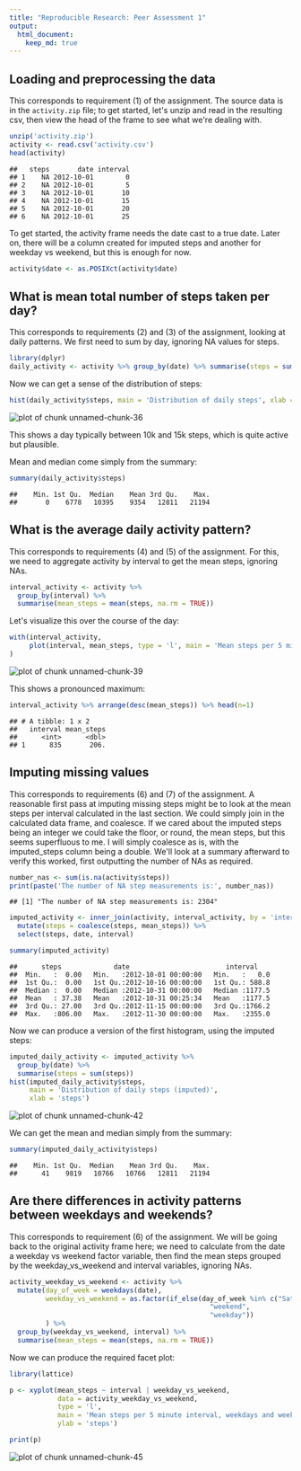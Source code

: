 ```yaml
---
title: "Reproducible Research: Peer Assessment 1"
output: 
  html_document:
    keep_md: true
---
```




## Loading and preprocessing the data

This corresponds to requirement (1) of the assignment. The source data is in the 
`activity.zip` file; to get started, let's unzip and read in the 
resulting csv, then view the head of the frame to see what we're dealing with.


```r
unzip('activity.zip')
activity <- read.csv('activity.csv')
head(activity)
```

```
##   steps       date interval
## 1    NA 2012-10-01        0
## 2    NA 2012-10-01        5
## 3    NA 2012-10-01       10
## 4    NA 2012-10-01       15
## 5    NA 2012-10-01       20
## 6    NA 2012-10-01       25
```

To get started, the activity frame needs the date cast to a true date. Later on, there 
will be a column created for imputed steps and another for weekday vs weekend, but this 
is enough for now.


```r
activity$date <- as.POSIXct(activity$date)
```

## What is mean total number of steps taken per day?

This corresponds to requirements (2) and (3) of the assignment, looking at daily patterns. 
We first need to sum by day, ignoring NA values for steps.


```r
library(dplyr)
daily_activity <- activity %>% group_by(date) %>% summarise(steps = sum(steps, na.rm = TRUE))
```

Now we can get a sense of the distribution of steps:


```r
hist(daily_activity$steps, main = 'Distribution of daily steps', xlab = 'steps')
```

![plot of chunk unnamed-chunk-36](figure/unnamed-chunk-36-1.png)

This shows a day typically between 10k and 15k steps, which is quite active but plausible. 

Mean and median come simply from the summary:


```r
summary(daily_activity$steps)
```

```
##    Min. 1st Qu.  Median    Mean 3rd Qu.    Max. 
##       0    6778   10395    9354   12811   21194
```

## What is the average daily activity pattern?

This corresponds to requirements (4) and (5) of the assignment. For this, we need 
to aggregate activity by interval to get the mean steps, ignoring NAs.


```r
interval_activity <- activity %>% 
  group_by(interval) %>% 
  summarise(mean_steps = mean(steps, na.rm = TRUE))
```

Let's visualize this over the course of the day:


```r
with(interval_activity, 
     plot(interval, mean_steps, type = 'l', main = 'Mean steps per 5 minute interval')
)
```

![plot of chunk unnamed-chunk-39](figure/unnamed-chunk-39-1.png)

This shows a pronounced maximum:


```r
interval_activity %>% arrange(desc(mean_steps)) %>% head(n=1)
```

```
## # A tibble: 1 x 2
##   interval mean_steps
##      <int>      <dbl>
## 1      835       206.
```

## Imputing missing values

This corresponds to requirements (6) and (7) of the assignment. A reasonable first pass at 
imputing missing steps might be to look at the mean steps per interval calculated in the last 
section. We could simply join in the calculated data frame, and coalesce. If we cared about 
the imputed steps being an integer we could take the floor, or round, the mean steps, but 
this seems superfluous to me. I will simply coalesce as is, with the imputed_steps column being 
a double. We'll look at a summary afterward to verify this worked, first 
outputting the number of NAs as required.


```r
number_nas <- sum(is.na(activity$steps))
print(paste('The number of NA step measurements is:', number_nas))
```

```
## [1] "The number of NA step measurements is: 2304"
```

```r
imputed_activity <- inner_join(activity, interval_activity, by = 'interval') %>% 
  mutate(steps = coalesce(steps, mean_steps)) %>% 
  select(steps, date, interval)

summary(imputed_activity)
```

```
##      steps             date                        interval     
##  Min.   :  0.00   Min.   :2012-10-01 00:00:00   Min.   :   0.0  
##  1st Qu.:  0.00   1st Qu.:2012-10-16 00:00:00   1st Qu.: 588.8  
##  Median :  0.00   Median :2012-10-31 00:00:00   Median :1177.5  
##  Mean   : 37.38   Mean   :2012-10-31 00:25:34   Mean   :1177.5  
##  3rd Qu.: 27.00   3rd Qu.:2012-11-15 00:00:00   3rd Qu.:1766.2  
##  Max.   :806.00   Max.   :2012-11-30 00:00:00   Max.   :2355.0
```
Now we can produce a version of the first histogram, using the imputed steps:


```r
imputed_daily_activity <- imputed_activity %>% 
  group_by(date) %>% 
  summarise(steps = sum(steps))
hist(imputed_daily_activity$steps, 
     main = 'Distribution of daily steps (imputed)',
     xlab = 'steps')
```

![plot of chunk unnamed-chunk-42](figure/unnamed-chunk-42-1.png)

We can get the mean and median simply from the summary:


```r
summary(imputed_daily_activity$steps)
```

```
##    Min. 1st Qu.  Median    Mean 3rd Qu.    Max. 
##      41    9819   10766   10766   12811   21194
```

## Are there differences in activity patterns between weekdays and weekends?

This corresponds to requirement (6) of the assignment. We will be going back to the original 
activity frame here; we need to calculate from the date a weekday vs weekend factor variable, 
then find the mean steps grouped by the weekday_vs_weekend and interval variables, ignoring NAs.


```r
activity_weekday_vs_weekend <- activity %>% 
  mutate(day_of_week = weekdays(date),
         weekday_vs_weekend = as.factor(if_else(day_of_week %in% c("Saturday", "Sunday"), 
                                                  "weekend", 
                                                  "weekday"))
         ) %>% 
  group_by(weekday_vs_weekend, interval) %>% 
  summarise(mean_steps = mean(steps, na.rm = TRUE))
```

Now we can produce the required facet plot:


```r
library(lattice)

p <- xyplot(mean_steps ~ interval | weekday_vs_weekend, 
            data = activity_weekday_vs_weekend,
            type = 'l',
            main = 'Mean steps per 5 minute interval, weekdays and weekends',
            ylab = 'steps')

print(p)
```

![plot of chunk unnamed-chunk-45](figure/unnamed-chunk-45-1.png)
